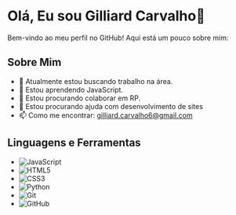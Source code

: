 # Olá, Eu sou Gilliard Carvalho👋

Bem-vindo ao meu perfil no GitHub! Aqui está um pouco sobre mim:

## Sobre Mim

- 🔭 Atualmente estou buscando trabalho na área.
- 🌱 Estou aprendendo JavaScript.
- 👯 Estou procurando colaborar em RP.
- 🤔 Estou procurando ajuda com desenvolvimento de sites
- 📫 Como me encontrar: gilliard.carvalho6@gmail.com


## Linguagens e Ferramentas

- ![JavaScript](https://img.shields.io/badge/-JavaScript-black?style=flat-square&logo=javascript)
- ![HTML5](https://img.shields.io/badge/-HTML5-E34F26?style=flat-square&logo=html5&logoColor=white)
- ![CSS3](https://img.shields.io/badge/-CSS3-1572B6?style=flat-square&logo=css3)
- ![Python](https://img.shields.io/badge/-Python-black?style=flat-square&logo=python)
- ![Git](https://img.shields.io/badge/-Git-black?style=flat-square&logo=git)
- ![GitHub](https://img.shields.io/badge/-GitHub-181717?style=flat-square&logo=github)


